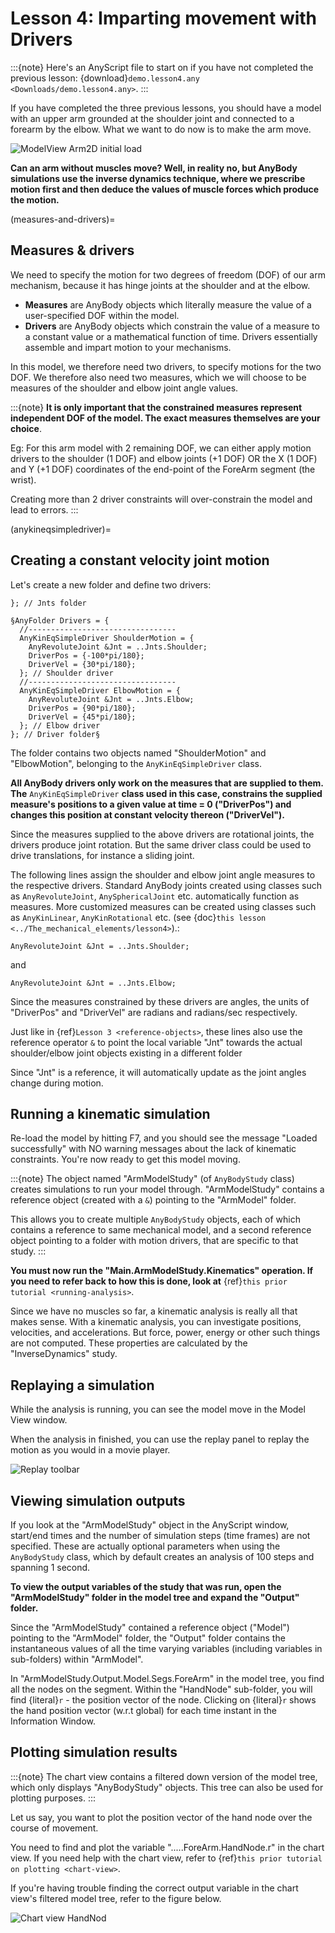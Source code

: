 # Lesson 4: Imparting movement with Drivers

:::{note}
Here's an AnyScript file to start on if you have not completed the
previous lesson: {download}`demo.lesson4.any <Downloads/demo.lesson4.any>`.
:::

If you have completed the three previous lessons, you should have a
model with an upper arm grounded at the shoulder joint and connected to
a forearm by the elbow. What we want to do now is to make the arm move.

![ModelView Arm2D initial load](_static/lesson4/image1.png)

**Can an arm without muscles move? Well, in reality no, but AnyBody simulations use
the inverse dynamics technique, where we prescribe motion first and then deduce
the values of muscle forces which produce the motion.**

(measures-and-drivers)=

## Measures & drivers

We need to specify the motion for two degrees of freedom (DOF) of our arm mechanism, because it has hinge joints at the
shoulder and at the elbow.

- **Measures** are AnyBody objects which literally measure the value of a user-specified DOF within the model.
- **Drivers** are AnyBody objects which constrain the value of a measure to a constant value or a mathematical function of time. Drivers essentially assemble and impart motion to your mechanisms.

In this model, we therefore need two drivers, to specify motions for the two DOF. We therefore also need two measures,
which we will choose to be measures of the shoulder and elbow joint angle values.

:::{note}
**It is only important that the constrained measures represent independent DOF of the model. The exact measures themselves are your choice**.

Eg: For this arm model with 2 remaining DOF, we can either apply motion drivers to the shoulder (1 DOF) and elbow joints (+1 DOF) OR the X (1 DOF) and Y (+1 DOF) coordinates
of the end-point of the ForeArm segment (the wrist).

Creating more than 2 driver constraints will over-constrain the model and lead to errors.
:::

(anykineqsimpledriver)=

## Creating a constant velocity joint motion

Let's create a new folder and define two drivers:

```AnyScriptDoc
}; // Jnts folder

§AnyFolder Drivers = {
  //---------------------------------
  AnyKinEqSimpleDriver ShoulderMotion = {
    AnyRevoluteJoint &Jnt = ..Jnts.Shoulder;
    DriverPos = {-100*pi/180};
    DriverVel = {30*pi/180};
  }; // Shoulder driver
  //---------------------------------
  AnyKinEqSimpleDriver ElbowMotion = {
    AnyRevoluteJoint &Jnt = ..Jnts.Elbow;
    DriverPos = {90*pi/180};
    DriverVel = {45*pi/180};
  }; // Elbow driver
}; // Driver folder§
```

The folder contains two objects named "ShoulderMotion" and "ElbowMotion", belonging to the
`AnyKinEqSimpleDriver` class.

**All AnyBody drivers only work on the measures that are supplied to them. The** `AnyKinEqSimpleDriver` **class used in this case, constrains
the supplied measure's positions to a given value at time = 0 ("DriverPos") and changes this position at constant velocity thereon ("DriverVel").**

Since the measures supplied to the above drivers are rotational joints, the drivers produce joint rotation.
But the same driver class could be used to drive translations, for instance a sliding joint.

The following lines assign the shoulder and elbow joint angle measures to the respective drivers.
Standard AnyBody joints created using classes such as `AnyRevoluteJoint`, `AnySphericalJoint` etc. automatically function as measures.
More customized measures can be created using classes such as `AnyKinLinear`, `AnyKinRotational` etc.
(see {doc}`this lesson <../The_mechanical_elements/lesson4>`).:

```AnyScriptDoc
AnyRevoluteJoint &Jnt = ..Jnts.Shoulder;
```

and

```AnyScriptDoc
AnyRevoluteJoint &Jnt = ..Jnts.Elbow;
```

Since the measures constrained by these drivers are angles, the units
of "DriverPos" and "DriverVel" are radians and radians/sec respectively.

Just like in {ref}`Lesson 3 <reference-objects>`, these lines also
use the reference operator `&` to point the local variable "Jnt" towards the
actual shoulder/elbow joint objects existing in a different folder

Since "Jnt" is a reference, it will automatically update as the joint angles change during motion.

## Running a kinematic simulation

Re-load the model by hitting F7, and you should see the message "Loaded successfully" with NO
warning messages about the lack of kinematic constraints. You're now ready to get this model moving.

:::{note}
The object named "ArmModelStudy" (of `AnyBodyStudy` class) creates simulations to run your model through. "ArmModelStudy"
contains a reference object (created with a `&`) pointing to the "ArmModel" folder.

This allows you to create
multiple `AnyBodyStudy` objects, each of which contains a reference to same mechanical model, and a second reference object pointing to a folder with motion drivers,
that are specific to that study.
:::

**You must now run the "Main.ArmModelStudy.Kinematics" operation. If you need to refer back to how this is done, look at**
{ref}`this prior tutorial <running-analysis>`.

Since we have no muscles so far, a kinematic analysis is really all that
makes sense. With a kinematic analysis, you can investigate positions, velocities, and
accelerations. But force, power, energy or other such things are not computed. These properties are calculated by the
"InverseDynamics" study.

## Replaying a simulation

While the analysis is running, you can see the model move in the Model View window.

When the analysis in finished, you can use the replay panel to replay
the motion as you would in a movie player.

![Replay toolbar](_static/lesson4/image5.png)

## Viewing simulation outputs

If you look at the "ArmModelStudy" object in the AnyScript window, start/end times and the
number of simulation steps (time frames) are not specified. These are actually optional parameters
when using the `AnyBodyStudy` class, which by default creates an analysis of 100 steps and spanning 1 second.

**To view the output variables of the study that was run, open the "ArmModelStudy" folder in the model tree and expand the "Output" folder.**

Since the "ArmModelStudy" contained a reference object ("Model") pointing to the "ArmModel" folder, the "Output"
folder contains the instantaneous values of all the time varying variables (including variables in sub-folders) within "ArmModel".

In "ArmModelStudy.Output.Model.Segs.ForeArm" in the model tree, you find all the nodes on the segment. Within the "HandNode"
sub-folder, you will find {literal}`r` - the position vector of the node. Clicking on {literal}`r`
shows the hand position vector (w.r.t global) for each time instant in the Information Window.

## Plotting simulation results

:::{note}
The chart view contains a filtered down version of the model tree, which only displays "AnyBodyStudy" objects. This
tree can also be used for plotting purposes.
:::

Let us say, you want to plot the position vector of the hand node over the course of movement.

You need to find and plot the variable ".....ForeArm.HandNode.r" in the chart view. If you need help with the chart view,
refer to {ref}`this prior tutorial on plotting <chart-view>`.

If you're having trouble finding the correct output variable in the chart view's filtered model tree, refer to the figure below.

![Chart view HandNod](_static/lesson4/image6.png)


